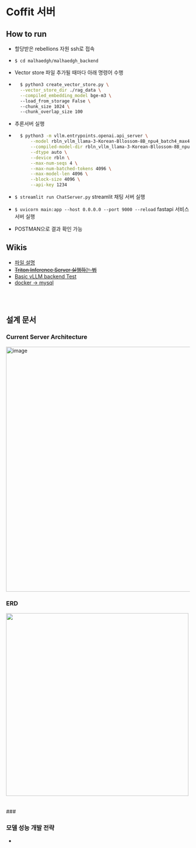 # Coffit 서버
## How to run
- 할당받은 rebellions 자원 ssh로 접속  

-  `$ cd malhaedgh/malhaedgh_backend`    
  
- Vector store 파일 추가될 때마다 아래 명령어 수행
- ```bash 
    $ python3 create_vector_store.py \
    --vector_store_dir ./rag_data \
    --compiled_embedding_model bge-m3 \      
    --load_from_storage False \    
    --chunk_size 1024 \   
    --chunk_overlap_size 100
     ``` 
-  추론서버 실행
- ```bash 
    $ python3 -m vllm.entrypoints.openai.api_server \
        --model rbln_vllm_llama-3-Korean-Bllossom-8B_npu4_batch4_max4096 \
        --compiled-model-dir rbln_vllm_llama-3-Korean-Bllossom-8B_npu4_batch4_max4096 \
        --dtype auto \
        --device rbln \
        --max-num-seqs 4 \
        --max-num-batched-tokens 4096 \
        --max-model-len 4096 \
        --block-size 4096 \
        --api-key 1234 
    ``` 
- `$ streamlit run ChatServer.py` streamlit 채팅 서버 실행
- `$ uvicorn main:app --host 0.0.0.0 --port 9000 --reload` fastapi 서비스 서버 실행

- POSTMAN으로 결과 확인 가능


## Wikis
- [파일 설명](https://github.com/marhaedgh/rbln-infer-server/wiki/%ED%8C%8C%EC%9D%BC-%EC%84%A4%EB%AA%85)
- ~~[Triton Inference Server 실행하는 법](https://github.com/marhaedgh/rbln-infer-server/wiki/Triton-Inference-Server-%EC%8B%A4%ED%96%89%ED%95%98%EB%8A%94-%EB%B2%95)~~
- [Basic vLLM backend Test](https://github.com/marhaedgh/rbln-infer-server/wiki/Basic-vLLM-backend-Test)
- [docker -> mysql](https://github.com/marhaedgh/rbln-infer-server/wiki/docker-%E2%80%90--mysql-%EC%8B%A4%ED%96%89)

<br/>
<br/>

## 설계 문서
### Current Server Architecture
<img width="670" alt="image" src="https://github.com/user-attachments/assets/89cb3ddb-0064-4255-b040-f326847a1d26">

### ERD
<image width=500 src="https://github.com/user-attachments/assets/ac46ee20-d122-4942-b3c8-5cc3d70717c5">

<br/>
<br/>
<br/>
### 

### 모델 성능 개발 전략
- 

